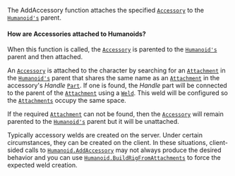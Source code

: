 The AddAccessory function attaches the specified [`Accessory`](https://create.roblox.com/docs/reference/engine/classes/Accessory) to the
[`Humanoid's`](https://create.roblox.com/docs/reference/engine/classes/Humanoid) parent.
#### How are Accessories attached to Humanoids?

When this function is called, the [`Accessory`](https://create.roblox.com/docs/reference/engine/classes/Accessory) is parented to the
[`Humanoid's`](https://create.roblox.com/docs/reference/engine/classes/Humanoid) parent and then attached.

An [`Accessory`](https://create.roblox.com/docs/reference/engine/classes/Accessory) is attached to the character by searching for an
[`Attachment`](https://create.roblox.com/docs/reference/engine/classes/Attachment) in the [`Humanoid's`](https://create.roblox.com/docs/reference/engine/classes/Humanoid) parent that shares
the same name as an [`Attachment`](https://create.roblox.com/docs/reference/engine/classes/Attachment) in the accessory's *Handle*
[`Part`](https://create.roblox.com/docs/reference/engine/classes/Part). If one is found, the *Handle* part will be connected to the
parent of the [`Attachment`](https://create.roblox.com/docs/reference/engine/classes/Attachment) using a [`Weld`](https://create.roblox.com/docs/reference/engine/classes/Weld). This weld will be
configured so the [`Attachments`](https://create.roblox.com/docs/reference/engine/classes/Attachment) occupy the same space.

If the required [`Attachment`](https://create.roblox.com/docs/reference/engine/classes/Attachment) can not be found, then the
[`Accessory`](https://create.roblox.com/docs/reference/engine/classes/Accessory) will remain parented to the [`Humanoid's`](https://create.roblox.com/docs/reference/engine/classes/Humanoid)
parent but it will be unattached.

Typically accessory welds are created on the server. Under certain
circumstances, they can be created on the client. In these situations,
client-sided calls to [`Humanoid.AddAccessory`](https://create.roblox.com/docs/reference/engine/classes/Humanoid#AddAccessory) may not always produce
the desired behavior and you can use
[`Humanoid.BuildRigFromAttachments`](https://create.roblox.com/docs/reference/engine/classes/Humanoid#BuildRigFromAttachments) to force the expected weld
creation.